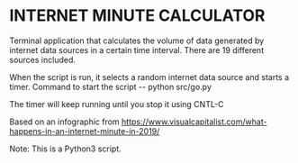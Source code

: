 # INTERNET MINUTE CALCULATOR

Terminal application that calculates the volume of data generated by internet data sources in a certain time interval. There are 19 different sources included. 

When the script is run, it selects a random internet data source and starts a timer. 
Command to start the script -- 
python src/go.py

The timer will keep running until you stop it using CNTL-C


Based on an infographic from https://www.visualcapitalist.com/what-happens-in-an-internet-minute-in-2019/

Note: This is a Python3 script.  



